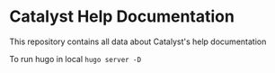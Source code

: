 # Catalyst Help Documentation

This repository contains all data about Catalyst's help documentation

To run hugo in local
`hugo server -D` 
